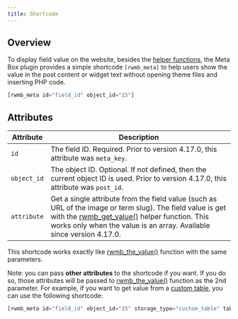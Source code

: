 ```yaml
---
title: Shortcode
---
```


## Overview

To display field value on the website, besides the [helper functions](/displaying-fields/), the Meta Box plugin provides a simple shortcode `[rwmb_meta]` to help users show the value in the post content or widget text without opening theme files and inserting PHP code.

```php
[rwmb_meta id="field_id" object_id="15"]
```

## Attributes

Attribute|Description
---|---
`id`|The field ID. Required. Prior to version 4.17.0, this attribute was `meta_key`.
`object_id`|The object ID. Optional. If not defined, then the current object ID is used. Prior to version 4.17.0, this attribute was `post_id`.
`attribute`|Get a single attribute from the field value (such as URL of the image or term slug). The field value is get with the [rwmb_get_value()](/rwmb-get-value/) helper function. This works only when the value is an array. Available since version 4.17.0.

This shortcode works exactly like [rwmb_the_value()](/rwmb-the-value/) function with the same parameters.

Note: you can pass **other attributes** to the shortcode if you want. If you do so, those attributes will be passed to [rwmb_the_value()](/rwmb-the-value/) function as the 2nd parameter. For example, if you want to get value from a [custom table](https://metabox.io/plugins/mb-custom-table/), you can use the following shortcode:

```php
[rwmb_meta id="field_id" object_id="15" storage_type="custom_table" table="your_table_name"]
```
